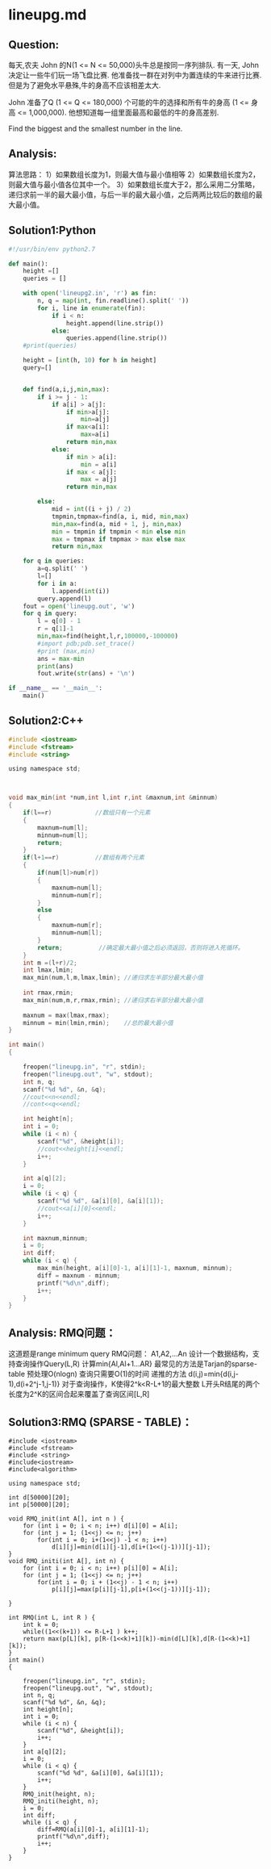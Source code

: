 # lineupg.md

## Question:
每天,农夫 John 的N(1 <= N <= 50,000)头牛总是按同一序列排队. 有一天, John
决定让一些牛们玩一场飞盘比赛. 他准备找一群在对列中为置连续的牛来进行比赛.
但是为了避免水平悬殊,牛的身高不应该相差太大.

John 准备了Q (1 <= Q <= 180,000) 个可能的牛的选择和所有牛的身高 (1 <=
身高 <= 1,000,000). 他想知道每一组里面最高和最低的牛的身高差别.

Find the biggest and the smallest number in the line.

## Analysis:
算法思路： 
1）如果数组长度为1，则最大值与最小值相等 
2）如果数组长度为2，则最大值与最小值各位其中一个。 
3）如果数组长度大于2，那么采用二分策略，递归求前一半的最大最小值，与后一半的最大最小值，之后两两比较后的数组的最大最小值。

## Solution1:Python
```Python
#!/usr/bin/env python2.7

def main():
    height =[]
    queries = []

    with open('lineupg2.in', 'r') as fin:
        n, q = map(int, fin.readline().split(' '))
        for i, line in enumerate(fin):
            if i < n:
                height.append(line.strip())
            else:
                queries.append(line.strip())
    #print(queries)

    height = [int(h, 10) for h in height]
    query=[]


    def find(a,i,j,min,max):
        if i >= j - 1:
            if a[i] > a[j]:
                if min>a[j]:
                    min=a[j]
                if max<a[i]:
                    max=a[i]
                return min,max
            else:
                if min > a[i]:
                    min = a[i]
                if max < a[j]:
                    max = a[j]
                return min,max

        else:
            mid = int((i + j) / 2)
            tmpmin,tmpmax=find(a, i, mid, min,max)
            min,max=find(a, mid + 1, j, min,max)
            min = tmpmin if tmpmin < min else min
            max = tmpmax if tmpmax > max else max
            return min,max

    for q in queries:
        a=q.split(' ')
        l=[]
        for i in a:
            l.append(int(i))
        query.append(l)
    fout = open('lineupg.out', 'w')
    for q in query:
        l = q[0] - 1
        r = q[1]-1
        min,max=find(height,l,r,100000,-100000)
        #import pdb;pdb.set_trace()
        #print (max,min)
        ans = max-min
        print(ans)
        fout.write(str(ans) + '\n')

if __name__ == '__main__':
    main()
```


## Solution2:C++
```C
#include <iostream>
#include <fstream>
#include <string>

using namespace std;



void max_min(int *num,int l,int r,int &maxnum,int &minnum)  
{  
    if(l==r)            //数组只有一个元素  
    {  
        maxnum=num[l];  
        minnum=num[l];  
        return;  
    }  
    if(l+1==r)          //数组有两个元素  
    {  
        if(num[l]>num[r])  
        {  
            maxnum=num[l];  
            minnum=num[r];  
        }  
        else  
        {  
            maxnum=num[r];  
            minnum=num[l];  
        }  
        return;          //确定最大最小值之后必须返回，否则将进入死循环。  
    }  
    int m =(l+r)/2;  
    int lmax,lmin;  
    max_min(num,l,m,lmax,lmin); //递归求左半部分最大最小值  
  
    int rmax,rmin;  
    max_min(num,m,r,rmax,rmin); //递归求右半部分最大最小值  
  
    maxnum = max(lmax,rmax);  
    minnum = min(lmin,rmin);    //总的最大最小值  
}  

int main()
{

	freopen("lineupg.in", "r", stdin);
	freopen("lineupg.out", "w", stdout);
	int n, q;
	scanf("%d %d", &n, &q);
	//cout<<n<<endl;
	//cont<<q<<endl;

	int height[n];
	int i = 0;
	while (i < n) {
		scanf("%d", &height[i]);
		//cout<<height[i]<<endl;
		i++;
	}

	int a[q][2];
	i = 0;
	while (i < q) {
		scanf("%d %d", &a[i][0], &a[i][1]);
		//cout<<a[i][0]<<endl;
		i++;
	}

	int maxnum,minnum;
	i = 0;
	int diff;
	while (i < q) {
		max_min(height, a[i][0]-1, a[i][1]-1, maxnum, minnum);
		diff = maxnum - minnum;
		printf("%d\n",diff);		
		i++;
	}  
}
```

## Analysis: RMQ问题：
这道题是range minimum query RMQ问题：
A1,A2,...An 设计一个数据结构，支持查询操作Query(L,R) 计算min{Al,Al+1...AR}
最常见的方法是Tarjan的sparse-table
预处理O(nlogn) 查询只需要O(1)的时间
递推的方法
d(i,j)=min{d(i,j-1),d(i+2^j-1,j-1)}
对于查询操作，K使得2^k<R-L+1的最大整数
L开头R结尾的两个长度为2^K的区间合起来覆盖了查询区间[L,R] 


## Solution3:RMQ (SPARSE - TABLE)：
```
#include <iostream>
#include <fstream>
#include <string>
#include<iostream> 
#include<algorithm>

using namespace std;

int d[50000][20];
int p[50000][20];

void RMQ_init(int A[], int n ) {
    for (int i = 0; i < n; i++) d[i][0] = A[i];
    for (int j = 1; (1<<j) <= n; j++)
        for(int i = 0; i+(1<<j) -1 < n; i++)
            d[i][j]=min(d[i][j-1],d[i+(1<<(j-1))][j-1]);
}
void RMQ_initi(int A[], int n) {
    for (int i = 0; i < n; i++) p[i][0] = A[i];
    for (int j = 1; (1<<j) <= n; j++)
        for(int i = 0; i + (1<<j) - 1 < n; i++)
            p[i][j]=max(p[i][j-1],p[i+(1<<(j-1))][j-1]);
            
}

int RMQ(int L, int R ) {
    int k = 0;
    while((1<<(k+1)) <= R-L+1 ) k++;
    return max(p[L][k], p[R-(1<<k)+1][k])-min(d[L][k],d[R-(1<<k)+1][k]);
}
int main()
{

    freopen("lineupg.in", "r", stdin);
    freopen("lineupg.out", "w", stdout);
    int n, q; 
    scanf("%d %d", &n, &q);
    int height[n];
    int i = 0;
    while (i < n) {
        scanf("%d", &height[i]);
        i++;
    }
    int a[q][2];
    i = 0;
    while (i < q) {
        scanf("%d %d", &a[i][0], &a[i][1]);
        i++;
    }
    RMQ_init(height, n);
    RMQ_initi(height, n);
    i = 0;
    int diff;
    while (i < q) {
        diff=RMQ(a[i][0]-1, a[i][1]-1);
        printf("%d\n",diff);        
        i++;
    }
}
```
